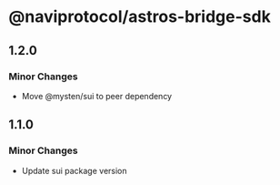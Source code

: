 # @naviprotocol/astros-bridge-sdk

## 1.2.0

### Minor Changes

- Move @mysten/sui to peer dependency

## 1.1.0

### Minor Changes

- Update sui package version
